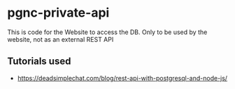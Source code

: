 # pgnc-private-api

This is code for the Website to access the DB. Only to be used by the website, not as an external REST API

## Tutorials used

- https://deadsimplechat.com/blog/rest-api-with-postgresql-and-node-js/
